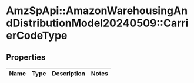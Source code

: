 # AmzSpApi::AmazonWarehousingAndDistributionModel20240509::CarrierCodeType

## Properties
Name | Type | Description | Notes
------------ | ------------- | ------------- | -------------

